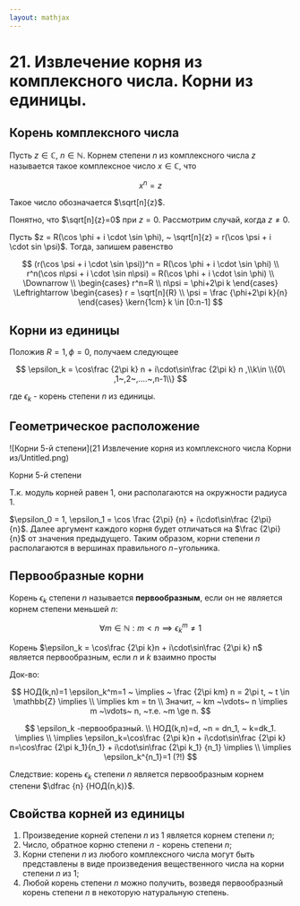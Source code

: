 ```yaml
---  
layout: mathjax  
---  
```

  
# 21. Извлечение корня из комплексного числа. Корни из единицы.  
  
## Корень комплексного числа  
  
Пусть $z \in \mathbb{C}, ~n \in \mathbb{N}$. Корнем степени $n$ из комплексного числа $z$ называется такое комплексное число $x \in \mathbb{C}$, что  
  
$$  
x^n=z  
$$  
  
Такое число обозначается $\sqrt[n]{z}$.  
  
Понятно, что $\sqrt[n]{z}=0$  при $z=0$. Рассмотрим случай, когда $z \not = 0$.  
  
Пусть $z = R(\cos \phi + i \cdot \sin \phi), ~ \sqrt[n]{z} = r(\cos \psi + i \cdot sin \psi)$. Тогда, запишем равенство  
  
$$  
(r(\cos \psi + i \cdot \sin \psi))^n  
 = R(\cos \phi + i \cdot \sin \phi)  
\\  
r^n(\cos n\psi + i \cdot \sin n\psi)  
 = R(\cos \phi + i \cdot \sin \phi)  
\\  
\Downarrow  
\\  
\begin{cases}  
r^n=R \\  
n\psi = \phi+2\pi k  
\end{cases}  
\Leftrightarrow  
\begin{cases}  
r = \sqrt[n]{R} \\  
\psi = \frac {\phi+2\pi k}{n}  
\end{cases}  
\kern{1cm}  
k \in [0:n-1]  
$$  
  
## Корни из единицы  
  
Положив $R = 1, \phi = 0$, получаем следующее  
  
$$  
\epsilon_k = \cos\frac {2\pi k}  
n + i\cdot\sin\frac {2\pi k}  
n  ,\\k\in \\{0\ ,1~,2~,....~,n-1\\}  
$$  
  
где $\epsilon_k$ - корень степени $n$ из единицы.  
  
## Геометрическое расположение  
  
![Корни 5-й степени](21 Извлечение корня из комплексного числа Корни из/Untitled.png)  
  
Корни 5-й степени  
  
Т.к. модуль корней равен $1$, они располагаются на окружности радиуса $1$.  
  
$\epsilon_0 = 1, \epsilon_1 = \cos \frac {2\pi}  {n} + i\cdot\sin\frac {2\pi} {n}$. Далее аргумент каждого корня будет отличаться на $\frac {2\pi} {n}$ от значения предыдущего. Таким образом, корни степени $n$ располагаются в вершинах правильного $n-$угольника.  
  
## Первообразные корни  
  
Корень $\epsilon_k$ степени $n$ называется **первообразным**, если он не является корнем степени меньшей $n$:  
  
$$  
\forall m \in \mathbb{N}: m<n \implies \epsilon_k^m \not = 1  
$$  
  
Корень $\epsilon_k = \cos\frac {2\pi k}n + i\cdot\sin\frac {2\pi k} n$ является первообразным, если $n$ и $k$ взаимно просты  
  
Док-во:  
  
$$  
НОД(k,n)=1  
\epsilon_k^m=1 ~ \implies ~ \frac {2\pi km} n = 2\pi t, ~ t \in \mathbb{Z} \implies \\  
\implies km = tn \\  
Значит, ~ km ~\vdots~ n \implies m ~\vdots~ n, ~т.е. ~m \ge n.
$$  
  
$$  
\epsilon_k -первообразный.  \\
НОД(k,n)=d, ~n = dn_1, ~ k=dk_1. \implies \\  
\implies \epsilon_k=\cos\frac {2\pi k}n + i\cdot\sin\frac {2\pi k} n=\cos\frac {2\pi k_1}{n_1} + i\cdot\sin\frac {2\pi k_1} {n_1} \implies \\  
\implies \epsilon_k^{n_1}=1 (?!)  
$$  
  
Следствие: корень $\epsilon_k$ степени $n$ является первообразным корнем степени $\dfrac {n} {НОД(n,k)}$.  
  
## Свойства корней из единицы  
  
1. Произведение корней степени $n$ из $1$  является корнем степени $n$;  
2.  Число, обратное корню степени $n$ - корень степени $n$;  
3. Корни степени $n$ из любого комплексного числа могут быть представлены в виде произведения вещественного числа на корни степени $n$ из $1$;  
4. Любой корень степени $n$ можно получить, возведя первообразный корень степени $n$ в некоторую натуральную степень.  
